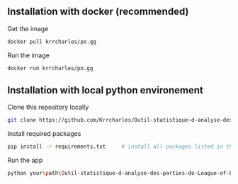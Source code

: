 ## Installation with docker (recommended)
Get the image      
```bash
docker pull krrcharles/po.gg
```

Run the image
```bash
docker run krrcharles/po.gg
```

## Installation with local python environement

Clone this repository locally
```bash
git clone https://github.com/Krrcharles/Outil-statistique-d-analyse-des-parties-de-League-of-Legends.git 
```

Install required packages
```bash
pip install -r requirements.txt     # install all packages listed in the file
```

Run the app
```bash
python your\path\Outil-statistique-d-analyse-des-parties-de-League-of-Legends\__main__.py
```

